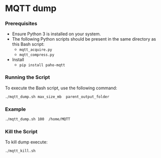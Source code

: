 # MQTT dump

### Prerequisites

- Ensure Python 3 is installed on your system.
- The following Python scripts should be present in the same directory as this Bash script:
  - `mqtt_acquire.py`
  - `mqtt_compress.py`
- Install
  - `pip install paho-mqtt`
### Running the Script

To execute the Bash script, use the following command:

```bash
./mqtt_dump.sh max_size_mb  parent_output_folder
```
### Example
```bash
./mqtt_dump.sh 100  /home/MQTT
```

### Kill the Script

To kill dump execute:

```bash
./mqtt_kill.sh
```
